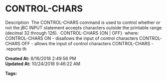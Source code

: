 # CONTROL-CHARS 

Description  The CONTROL-CHARS command is used to control whether or not the jBC INPUT statement accepts characters outside the printable range (decimal 32 through 126).  CONTROL-CHARS {ON | OFF}  where:  CONTROL-CHARS ON - disallows the input of control characters CONTROL-CHARS OFF - allows the input of control characters CONTROL-CHARS - reports th  

**Created At:** 8/16/2018 2:49:56 PM  
**Updated At:** 10/24/2018 9:46:22 AM  

**Tags:**
<badge text='control charaters' vertical='middle' />
<badge text='input' vertical='middle' />
